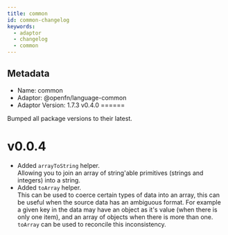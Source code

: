 ```yaml
---
title: common
id: common-changelog
keywords:
  - adaptor
  - changelog
  - common
---
```

## Metadata
- Name: common
- Adaptor: @openfn/language-common
- Adaptor Version: 1.7.3
v0.4.0
======

Bumped all package versions to their latest.

v0.0.4
======

* Added `arrayToString` helper.  
  Allowing you to join an array of string'able primitives (strings and integers)
  into a string.
* Added `toArray` helper.  
  This can be used to coerce certain types of data into an array, this can be
  useful when the source data has an ambiguous format. For example a given
  key in the data may have an object as it's value (when there is only one item),
  and an array of objects when there is more than one. `toArray` can be used
  to reconcile this inconsistency.

